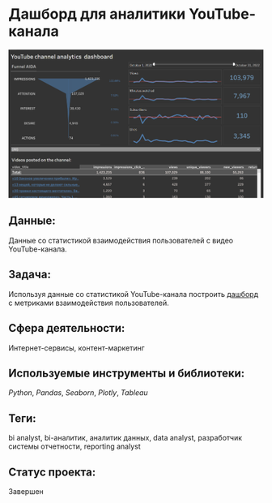 # Дашборд для аналитики YouTube-канала

[![Дашборд для аналитики YouTube-канала](https://github.com/I-Prokofev/Analytical_projects/blob/main/YouTube_analytics/YuoTube%20analytics%20dashboard.png)](https://public.tableau.com/app/profile/igor6948/viz/YouTube_analytics_pattern/Analyticsdashboard?publish=yes)

## Данные:

Данные со статистикой взаимодействия пользователей с видео YouTube-канала.

## Задача:

Используя данные со статистикой YouTube-канала построить [дашборд](https://public.tableau.com/app/profile/igor6948/viz/YouTube_analytics_pattern/Analyticsdashboard?publish=yes) с метриками взаимодействия пользователей.

## Сфера деятельности:

Интернет-сервисы, контент-маркетинг

## Используемые инструменты и библиотеки:

_Python_, _Pandas_, _Seaborn_, _Plotly_, _Tableau_

## Теги:

bi analyst, bi-аналитик, аналитик данных, data analyst, разработчик системы отчетности, reporting analyst

## Статус проекта:

Завершен
